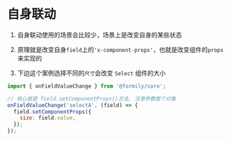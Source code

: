 # 自身联动

1. 自身联动使用的场景会比较少，场景上是改变自身的某些状态

2. 原理就是改变自身`field`上的`'x-component-props'`，也就是改变组件的`props`来实现的

3. 下边这个案例选择不同的`尺寸`会改变 `Select` 组件的大小

```js
import { onFieldValueChange } from '@formily/core';

// 核心就是 field.setComponentProps()方法, 注意参数是个对象
onFieldValueChange('selectA', (field) => {
  field.setComponentProps({
    size: field.value,
  });
});
```

<code src="./source/self.tsx"></code>
